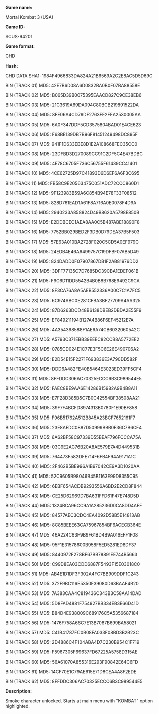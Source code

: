 **Game name:**

Mortal Kombat 3 (USA)

**Game ID:**

SCUS-94201

**Game format:**

CHD

**Hash:**

CHD DATA SHA1: 1984F4966833DA824A21B6569A2C2E8AC5D5D69C

BIN (TRACK 01) MD5: 42E7B6D08A6D0832BA0B0F07BA88558E

BIN (TRACK 02) MD5: B065D39B0075395EAACD827C9CE38EB6

BIN (TRACK 03) MD5: 21C3619A69DA094C80BCB219891522DA

BIN (TRACK 04) MD5: 8FE06A4CD79DF2763FE2FEA2530005AA

BIN (TRACK 05) MD5: 6A0F347DDF5CD3575804BAD01E4CE623

BIN (TRACK 06) MD5: F68BE139DB7B96F81451249498DC895F

BIN (TRACK 07) MD5: 941F1D633EBE8D1E2A108668FEC35CC0

BIN (TRACK 08) MD5: 23DFBD3D270089CC91C2DF5C4E47BDBC

BIN (TRACK 09) MD5: 4E78C6705F736C56755F61439CC41401

BIN (TRACK 10) MD5: 4CE62725D97C41893D6D6EF6A6F3C695

BIN (TRACK 11) MD5: FB58C9E20563475C051ADC72CCC860D1

BIN (TRACK 12) MD5: 9F123983B59A6C854B94E78F33F08512

BIN (TRACK 13) MD5: 828D761EAD1A61F8A716A0E0078F4D9A

BIN (TRACK 14) MD5: 2940233A858824D49B8620A5798E850B

BIN (TRACK 15) MD5: E2DDBCEC1AEA8AA0C5B487ABE18890F8

BIN (TRACK 16) MD5: 7752BB029BED2F3DB0D79DEA37B5F503

BIN (TRACK 17) MD5: 57E63A010BA2728F020C5CD5A0EF979C

BIN (TRACK 18) MD5: 24EDB4E46A6499757C19DFBF07AB5D49

BIN (TRACK 19) MD5: 824DADD0F07907867DB1F2AB81976DD2

BIN (TRACK 20) MD5: 3DFF77135C7D7685DC39CBA1EDEF061B

BIN (TRACK 21) MD5: F9C6D11DD5542B4B0B8B768E9492C9CA

BIN (TRACK 22) MD5: 8F3CA76A8A5AEB552336A00C7C1A7FC5

BIN (TRACK 23) MD5: 6C974ABC0E281CFBA3BF27709A4AA325

BIN (TRACK 24) MD5: 87D6263DCD48B6138DBEB2DBDA2E55F9

BIN (TRACK 25) MD5: EF849211194B127A4B86F6EF45212E7A

BIN (TRACK 26) MD5: 4A354398588F1AE6A74CB6032060542C

BIN (TRACK 27) MD5: A5793C371EBB39EEEC82CCB8A5772EE2

BIN (TRACK 28) MD5: 0785CD024E1C77E3F5C6E26E490706A2

BIN (TRACK 29) MD5: E2D54E15F2271F693836E3A790DD582F

BIN (TRACK 30) MD5: DDD6A482FE40B5464E3023ED39FF5CF4

BIN (TRACK 31) MD5: 8FFDDC306AC70325ECCC6B3C989544E5

BIN (TRACK 32) MD5: FAEC8BE9AA6E14286B15982A9B4B8A11

BIN (TRACK 33) MD5: E7F28D385B5C7B0C42554BF38508AA21

BIN (TRACK 34) MD5: 39F7F4BCFD8974313B0780F1E90BF858

BIN (TRACK 35) MD5: F96B51762A512B845A23BCF7652161F7

BIN (TRACK 36) MD5: 23E8AEDC0887D50999BBB0F36C7B6CF4

BIN (TRACK 37) MD5: 6A62BF58C97339D55BEAF796FCCCA75A

BIN (TRACK 38) MD5: 03C9E2AC76B20A8AE579E7A4D449531B

BIN (TRACK 39) MD5: 764473F582DFE714F6FB4F94A9171A1C

BIN (TRACK 40) MD5: 2F462B5BE996A1B97042CE9A3D1020AA

BIN (TRACK 41) MD5: 52C9605B98046B45B1163E99D8355C95

BIN (TRACK 42) MD5: 6EBF654ACDB9293556A6BD2E2CD8F844

BIN (TRACK 43) MD5: CE25D62969D7BA631FFD61F47E748D5D

BIN (TRACK 44) MD5: 1324BCA96CC9A1A285236D0CA8DD4AFF

BIN (TRACK 45) MD5: 84577AEC3CDC4EA4092D58B5E14813AB

BIN (TRACK 46) MD5: 8C85BEEE63CA75967854BF6ACECB364E

BIN (TRACK 47) MD5: 46A224C63F9B9F61BD4B9A016EFF1F08

BIN (TRACK 48) MD5: 95F1E31578600B958F5ED5281ED8DF37

BIN (TRACK 49) MD5: 8440972F278BF67BB78891EE744B5663

BIN (TRACK 50) MD5: C99D8EA03CDD6887F5493F15E03018C0

BIN (TRACK 51) MD5: AB4E1D1DF3F302A4FC7BB909DDF1C243

BIN (TRACK 52) MD5: 372F9BC116E5350E39080D63BAAF4B20

BIN (TRACK 53) MD5: 7A383CAA4C819436C343B3C58AA14DAD

BIN (TRACK 54) MD5: 5D8FAD4881F754927BB334EB3E66D41D

BIN (TRACK 55) MD5: B84D4E938009C689176C5A5356687184

BIN (TRACK 56) MD5: 1476F758A66C7E13B7087B699BA58021

BIN (TRACK 57) MD5: C41B41787FC0B08FA033F08BD3B2B23C

BIN (TRACK 58) MD5: 2D4886C4F104ABA4D7C230B954C1F719

BIN (TRACK 59) MD5: F5967305F69637FD67225A5758D315AE

BIN (TRACK 60) MD5: 56A61070A855316E293F90842E64C6FD

BIN (TRACK 61) MD5: 14CF70E1C79AE615E71D8CEA4A8F2EDE

BIN (TRACK 62) MD5: 8FFDDC306AC70325ECCC6B3C989544E5

**Description:**

Smoke character unlocked. Starts at main menu with "KOMBAT" option highlighted.